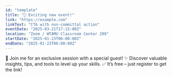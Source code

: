 ```yaml
---
id: "template"
title: "📢 Exciting new event!"
link: "https://example.com"
linkText: "CTA with non-committal action"
eventDate: "2025-03-21T17:15:00Z"
location: "Zoom / WTAMU Classroom Center 209"
startDate: "2025-01-23T06:00:00Z"
endDate: "2025-01-23T06:00:00Z"
---
```


🎤 Join me for an exclusive session with a special guest!
✨ Discover valuable insights, tips, and tools to level up your skills.
✅ It’s free – just register to get the link!